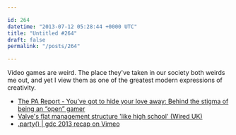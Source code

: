 ```yaml
---

id: 264
datetime: "2013-07-12 05:28:44 +0000 UTC"
title: "Untitled #264"
draft: false
permalink: "/posts/264"

---
```


Video games are weird. The place they've taken in our society both weirds me out, and yet I view them as one of the greatest modern expressions of creativity. 

 
 * [The PA Report - You’ve got to hide your love away: Behind the stigma of being an “open” gamer](http://penny-arcade.com/report/article/youve-got-to-hide-your-love-away-behind-the-stigma-of-being-an-open-gamer)
 * [Valve's flat management structure 'like high school' (Wired UK)](http://www.wired.co.uk/news/archive/2013-07/09/valve-management-jeri-ellsworth)
 * [.party() | gdc 2013 recap on Vimeo](http://vimeo.com/63595093)


